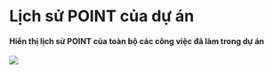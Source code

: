 # Lịch sử POINT của dự án

#### Hiển thị lịch sử POINT của toàn bộ các công việc đã làm trong dự án

<img src="/images/md/point-history.png" >